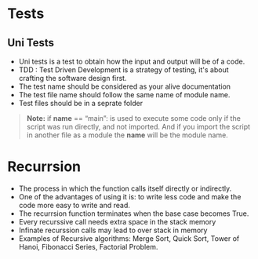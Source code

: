 # Tests

 ## Uni Tests
 - Uni tests is a test to obtain how the input and output will be of a code. 
 - TDD : Test Driven Development is a strategy of testing, it's about crafting the software design first.
 - The test name should be considered as your alive documentation
 - The test file name should follow the same name of module name.
 - Test files should be in a seprate folder 

> **Note:** if __name__ == “main”: is used to execute some code only if the script was run directly, and not imported. And if you import the script in another file as a module the __name__ will be the module name.

 # Recurrsion
 - The process in which the function calls itself directly or indirectly. 
 - One of the advantages of using it is: to write less code and make the code more easy to write and read.
 - The recurrsion function terminates when the base case becomes True. 
 - Every recurssive call needs extra space in the stack memory 
 - Infinate recurssion calls may lead to over stack in memory
 - Examples of Recursive algorithms: Merge Sort, Quick Sort, Tower of Hanoi, Fibonacci Series, Factorial Problem.

